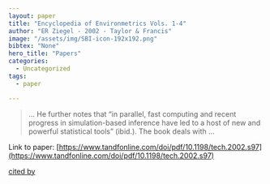 ```yaml
---
layout: paper
title: "Encyclopedia of Environmetrics Vols. 1-4"
author: "ER Ziegel - 2002 - Taylor & Francis"
image: "/assets/img/SBI-icon-192x192.png"
bibtex: "None"
hero_title: "Papers"
categories:
  - Uncategorized
tags:
  - paper

---
```

>… He further notes that “in parallel, fast computing and recent progress in simulation-based inference have led to a host of new and powerful statistical tools” (ibid.). The book deals with …

Link to paper: [https://www.tandfonline.com/doi/pdf/10.1198/tech.2002.s97](https://www.tandfonline.com/doi/pdf/10.1198/tech.2002.s97)

[cited by](https://scholar.google.com/scholar?cites=12091582656332344252&as_sdt=2005&sciodt=0,5&hl=en&num=20)
